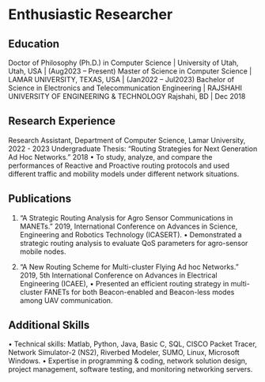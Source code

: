 # Enthusiastic Researcher

## Education

Doctor of Philosophy (Ph.D.) in Computer Science | University of Utah, Utah, USA | (Aug2023 – Present)
Master of Science in Computer Science | LAMAR UNIVERSITY, TEXAS, USA | (Jan2022 – Jul2023)
Bachelor of Science in Electronics and Telecommunication Engineering | RAJSHAHI UNIVERSITY OF ENGINEERING & TECHNOLOGY Rajshahi, BD | Dec 2018
					       		
## Research Experience
Research Assistant, Department of Computer Science, Lamar University, 2022 - 2023
Undergraduate Thesis: “Routing Strategies for Next Generation Ad Hoc Networks.” 2018
• To study, analyze, and compare the performances of Reactive and Proactive routing protocols and used different traffic and mobility models under different network situations.

## Publications

1. “A Strategic Routing Analysis for Agro Sensor Communications in MANETs.” 2019, International Conference on Advances in Science, Engineering and Robotics Technology (ICASERT).
• Demonstrated a strategic routing analysis to evaluate QoS parameters for agro-sensor mobile nodes.

2. “A New Routing Scheme for Multi-cluster Flying Ad hoc Networks.” 2019, 5th International Conference on Advances in Electrical Engineering (ICAEE),
• Presented an efficient routing strategy in multi-cluster FANETs for both Beacon-enabled and Beacon-less modes among UAV communication.

## Additional Skills
• Technical skills: Matlab, Python, Java, Basic C, SQL, CISCO Packet Tracer, Network Simulator-2 (NS2), Riverbed Modeler, SUMO, Linux, Microsoft Windows.
• Expertise in programming & coding, network solution design, project management, software testing, and monitoring networking servers.


